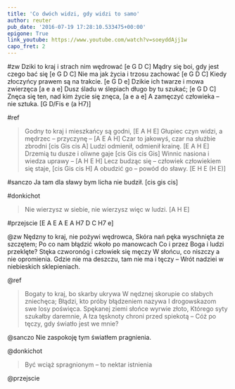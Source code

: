 ```yaml
---
title: 'Co dwóch widzi, gdy widzi to samo'
author: reuter
pub_date: '2016-07-19 17:28:10.533475+00:00'
epigone: True
link_youtube: https://www.youtube.com/watch?v=soeyddAjj1w
capo_fret: 2
---
```


#zw
Dziki to kraj i strach nim wędrować [e G D C]
Mądry się boi, gdy jest czego bać się [e G D C]
Nie ma jak życia i trzosu zachować [e G D C]
Kiedy złoczyńcy prawem są na trakcie. [e G D e]
Dzikie ich twarze i mowa zwierzęca [a e a e]
Dusz śladu w ślepiach długo by tu szukać; [e G D C]
Znęca się ten, nad kim życie się znęca, [a e a e]
A zamęczyć człowieka – nie sztuka. [G D/Fis e (a H7)]

#ref
>Godny to kraj i mieszkańcy są godni, [E A H E]
>Głupiec czyn widzi, a mędrzec – przyczynę – [A E A H]
>Czar to jakowyś, czar na służbie zbrodni [cis Gis cis A]
>Ludzi odmienił, odmienił krainę. [E A H E]
>Drzemią tu dusze i oliwne gaje [cis Gis cis Gis]
>Winnic nasiona i wiedza uprawy – [A H E H]
>Lecz budząc się – człowiek człowiekiem się staje, [cis Gis cis H]
>A obudzić go – powód do sławy. [E H E (H E)]

#sanczo
Ja tam dla sławy bym licha nie budził. [cis gis cis]

#donkichot
>Nie wierzysz w siebie, nie wierzysz więc w ludzi. [A H E]

#przejscie 
[E A E A E A H7 D C H7 e]

@zw
Nędzny to kraj, nie pożywi wędrowca,
Skóra nań pęka wyschnięta ze szczętem;
Po co nam błądzić wkoło po manowcach
Co i przez Boga i ludzi przeklęte?
Stęka czworonóg i człowiek się męczy
W słońcu, co niszczy a nie opromienia.
Gdzie nie ma deszczu, tam nie ma i tęczy –
Wrót nadziei w niebieskich sklepieniach.

@ref
>Bogaty to kraj, bo skarby ukrywa
>W nędznej skorupie co słabych zniechęca;
>Błądzi, kto próby błądzeniem nazywa
>I drogowskazom swe losy poświęca.
>Spękanej ziemi słońce wyrwie złoto,
>Którego syty szukałby daremnie,
>A łza tęsknoty chroni przed spiekotą –
>Cóż po tęczy, gdy światło jest we mnie?

@sanczo
Nie zaspokoję tym światłem pragnienia.

@donkichot
>Być wciąż spragnionym – to nektar istnienia

@przejscie
>